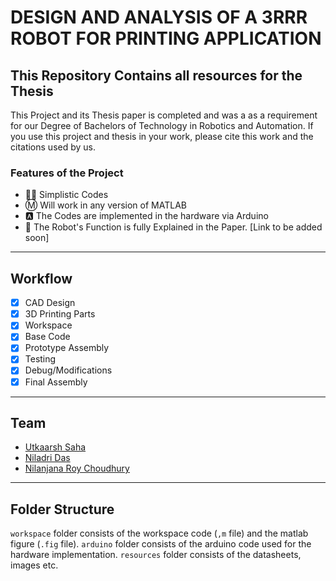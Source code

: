 # DESIGN AND ANALYSIS OF A 3RRR ROBOT FOR PRINTING APPLICATION

## This Repository Contains all resources for the Thesis

This Project and its Thesis paper is completed and was a as a requirement for our Degree of Bachelors of Technology in Robotics and Automation.
If you use this project and thesis in your work, please cite this work and the citations used by us.

### Features of the Project

- 🧑‍💻 Simplistic Codes
- Ⓜ️ Will work in any version of MATLAB
- 🅰️ The Codes are implemented in the hardware via Arduino
- 🤖 The Robot's Function is fully Explained in the Paper. [Link to be added soon]

---

## Workflow

- [X] CAD Design
- [X] 3D Printing Parts
- [X] Workspace
- [X] Base Code
- [X] Prototype Assembly
- [X] Testing
- [X] Debug/Modifications
- [X] Final Assembly

---

## Team

- [Utkaarsh Saha](https://github.com/Kishou-Arima)
- [Niladri Das](https://github.com/nil-2)
- [Nilanjana Roy Choudhury](https://github.com/Nilandita)

---

## Folder Structure

`workspace` folder consists of the workspace code (`,m` file) and the matlab figure (`.fig` file).
`arduino` folder consists of the arduino code used for the hardware implementation.
`resources` folder consists of the datasheets, images etc.
